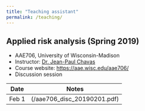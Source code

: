 ```yaml
---
title: "Teaching assistant"
permalink: /teaching/
---
```


## Applied risk analysis (Spring 2019)
* AAE706, University of Wisconsin-Madison
* Instructor: [Dr. Jean-Paul Chavas](https://aae.wisc.edu/faculty/jchavas/)
* Course website: <https://aae.wisc.edu/aae706/>
* Discussion session

| Date | Notes |
| --- | :---: |
| Feb 1 | (/aae706_disc_20190201.pdf) |
